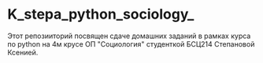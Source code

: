 # K_stepa_python_sociology_
Этот репозииторий посвящен сдаче домашних заданий в рамках курса по python на 4м крусе ОП "Социология" студенткой БСЦ214 Степановой Ксенией.
